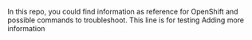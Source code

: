 In this repo, you could find information as reference for OpenShift and possible commands to troubleshoot.
This line is for testing
Adding more information